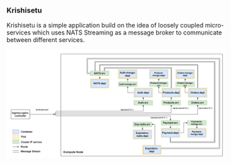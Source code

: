 ### Krishisetu

Krishisetu is a simple application build on the idea of loosely coupled micro-services which uses NATS Streaming as a message broker to communicate between different services.

<img src="snapshot/Arch.png"/>
